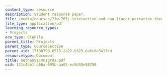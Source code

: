 ```yaml
---
content_type: resource
description: Student response paper.
file: /media/courses/21w-765j-interactive-and-non-linear-narrative-theory-and-practice-spring-2004/141c4bb1a66a695baa65ec0d35e88758_bethanyscmnsgrda.pdf
file_type: application/pdf
learning_resource_types:
- Projects
ocw_type: OCWFile
parent_title: Projects
parent_type: CourseSection
parent_uid: 17f80790-6573-2a22-b323-8a6c6e3417ed
resourcetype: Document
title: bethanyscmnsgrda.pdf
uid: 141c4bb1-a66a-695b-aa65-ec0d35e88758
---
```

